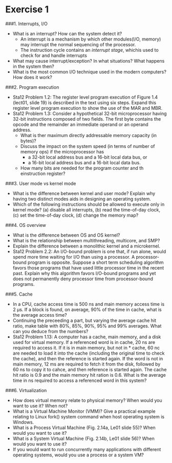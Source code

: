 # Exercise 1

###1. Interrupts, I/O
* What is an interrupt? How can the system detect it?
  * An interrupt is a mechanism by which other modules(I/O, memory) may interrupt the normal sequencing of the processor.
  * The instruction cycle contains an *interrupt stage*, whichis used to check for and handle interrupts
* What may cause interrupt/exception? In what situations? What happens in the system then?
* What is the most common I/O technique used in the modern computers? How does it work?

###2. Program execution
* Sta12 Problem 1.2: The register level program execution of Figure 1.4 (lect01, slide 19) is described in the text using six steps. Expand this register level program execution to show the use of the MAR and MBR.
* Sta12 Problem 1.3: Consider a hypothetical 32-bit microprocessor having 32-bit instructions composed of two fields. The first byte contains the opcode and the remainder an immediate operand or an operand address.
  * What is ther maximum directly addressable memory capacity (in bytes)?
  * Discuss the impact on the system speed (in terms of number of memory ops) if the microprocessor has
    * a 32-bit local address bus and a 16-bit local data bus, or
    * a 16-bit local address bus and a 16-bit local data bus.
  * How many bits are needed for the program counter and th einstruction register?

###3. User mode vs kernel mode
* What is the difference between kernel and user mode? Explain why having two distinct modes aids in designing an operating system.
* Which of the following instructions should be allowed to execute only in kernel mode? (a) disable all interrupts, (b) read the time-of-day clock, (c) set the time-of-day clock, (d) change the memory map?

###4. OS overview
* What is the difference between OS and OS kernel?
* What is the relationship between multithreading, multicore, and SMP?
* Explain the difference between a monolithic kernel and a microkernel.
* Sta12 Problem 2.2: An I/O-bound problem is one that, if run alone, would spend more time waiting for I/O than using a processor. A processor-bound program is opposite. Suppose a short term scheduling algorithm favors those programs that have used little processor time in the recent past. Explain why this algorithm favors I/O-bound programs and yet does not permanently deny processor time from processor-bound programs.

###5. Cache
* In a CPU, cache access time is 500 ns and main memory access time is 2 µs. If a block is found, on average, 90% of the time in cache, what is the average access time?
* Continuing the preceeding a part, but varying the average cache hit ratio, make table with 80%, 85%, 90%, 95% and 99% averages. What can you deduce from the numbers?
* Sta12 Problem 1.13: A computer has a cache, main memory, and a disk used for virtual memory. If a referenced word is in cache, 20 ns are required to access it. If it is in main memory, but not in * cache, 60 nc are needed to load it into the cache (including the original time to check the cache), and then the reference is started again. If the word is not in main memory, 12 ms are required to fetch it from the disk, followed by 60 ns to copy it to cahce, and then reference is started again. The cache hit ratio is 0.9 and the main memory hit ration is 0.6. What is the average time in ns required to access a referenced word in this system?

###6. Virtualization
* How does virtual memory relate to physical memory? When would you want to use it? When not?
* What is a Virtual Machine Monitor (VMM)? Give a practical example relating to Linux fork() system command when host operating system is Windows.
* What is a Process Virtual Machine (Fig. 2.14a, Le01 slide 55)? When would you want to use it?
* What is a System Virtual Machine (Fig. 2.14b, Le01 slide 56)? When would you want to use it?
* If you would want to run concurrently many applications with different operating systems, would you use a process or a system VM?
